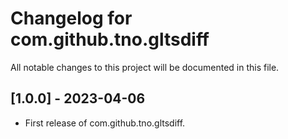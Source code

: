 # Changelog for com.github.tno.gltsdiff

All notable changes to this project will be documented in this file.

## [1.0.0] - 2023-04-06
* First release of com.github.tno.gltsdiff.
